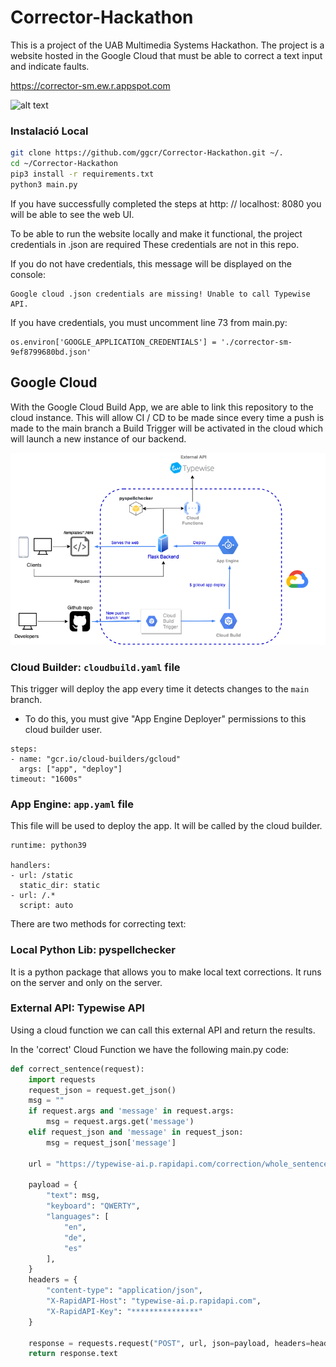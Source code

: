 # Corrector-Hackathon

This is a project of the UAB Multimedia Systems Hackathon.
The project is a website hosted in the Google Cloud that must be able to correct a text input and indicate faults.

https://corrector-sm.ew.r.appspot.com

![alt text](https://i.gyazo.com/2c2faec952fa46422f02a6f276eb7e56.gif)

### Instalació Local

```bash
git clone https://github.com/ggcr/Corrector-Hackathon.git ~/.
cd ~/Corrector-Hackathon
pip3 install -r requirements.txt
python3 main.py
```

If you have successfully completed the steps at http: // localhost: 8080 you will be able to see the web UI.

To be able to run the website locally and make it functional, the project credentials in .json are required
These credentials are not in this repo.

If you do not have credentials, this message will be displayed on the console:
```
Google cloud .json credentials are missing! Unable to call Typewise API.
```
If you have credentials, you must uncomment line 73 from main.py:
```
os.environ['GOOGLE_APPLICATION_CREDENTIALS'] = './corrector-sm-9ef8799680bd.json'
```

## Google Cloud
With the Google Cloud Build App, we are able to link this repository to the cloud instance. This will allow CI / CD to be made since every time a push is made to the main branch a Build Trigger will be activated in the cloud which will launch a new instance of our backend.

![alt text](https://github.com/ggcr/Corrector-Hackathon/blob/main/public/imgs/diagram.drawio.png)

### Cloud Builder: `cloudbuild.yaml` file
This trigger will deploy the app every time it detects changes to the `main` branch.
* To do this, you must give "App Engine Deployer" permissions to this cloud builder user.
```
steps:
- name: "gcr.io/cloud-builders/gcloud"
  args: ["app", "deploy"]
timeout: "1600s"
```
### App Engine: `app.yaml` file
This file will be used to deploy the app. It will be called by the cloud builder.
```
runtime: python39

handlers:
- url: /static
  static_dir: static
- url: /.*
  script: auto
```

There are two methods for correcting text:

### Local Python Lib: pyspellchecker
It is a python package that allows you to make local text corrections. It runs on the server and only on the server.

### External API: Typewise API
Using a cloud function we can call this external API and return the results.

In the 'correct' Cloud Function we have the following main.py code:
```python
def correct_sentence(request):
    import requests
    request_json = request.get_json()
    msg = ""
    if request.args and 'message' in request.args:
        msg = request.args.get('message')
    elif request_json and 'message' in request_json:
        msg = request_json['message']
    
    url = "https://typewise-ai.p.rapidapi.com/correction/whole_sentence"

    payload = {
        "text": msg,
        "keyboard": "QWERTY",
        "languages": [
            "en",
            "de",
            "es"
        ],
    }
    headers = {
        "content-type": "application/json",
        "X-RapidAPI-Host": "typewise-ai.p.rapidapi.com",
        "X-RapidAPI-Key": "***************"
    }

    response = requests.request("POST", url, json=payload, headers=headers)
    return response.text
```

